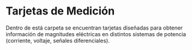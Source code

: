 # Tarjetas de Medición
Dentro de está carpeta se encuentran tarjetas diseñadas para obtener información de magnitudes eléctricas en distintos sistemas de potencia (corriente, voltaje, señales diferenciales).

